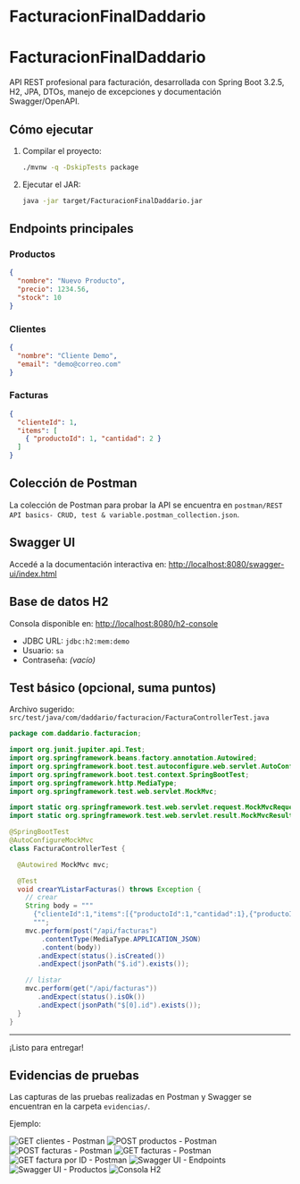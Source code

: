 # FacturacionFinalDaddario

# FacturacionFinalDaddario

API REST profesional para facturación, desarrollada con Spring Boot 3.2.5, H2, JPA, DTOs, manejo de excepciones y documentación Swagger/OpenAPI.

## Cómo ejecutar

1. Compilar el proyecto:
   ```bash
   ./mvnw -q -DskipTests package
   ```
2. Ejecutar el JAR:
   ```bash
   java -jar target/FacturacionFinalDaddario.jar
   ```

## Endpoints principales

### Productos
  ```json
  {
    "nombre": "Nuevo Producto",
    "precio": 1234.56,
    "stock": 10
  }
  ```

### Clientes
  ```json
  {
    "nombre": "Cliente Demo",
    "email": "demo@correo.com"
  }
  ```

### Facturas
  ```json
  {
    "clienteId": 1,
    "items": [
      { "productoId": 1, "cantidad": 2 }
    ]
  }
  ```

## Colección de Postman
La colección de Postman para probar la API se encuentra en `postman/REST API basics- CRUD, test & variable.postman_collection.json`.
## Swagger UI

Accedé a la documentación interactiva en:
[http://localhost:8080/swagger-ui/index.html](http://localhost:8080/swagger-ui/index.html)

## Base de datos H2

Consola disponible en:
[http://localhost:8080/h2-console](http://localhost:8080/h2-console)

- JDBC URL: `jdbc:h2:mem:demo`
- Usuario: `sa`
- Contraseña: *(vacío)*

## Test básico (opcional, suma puntos)

Archivo sugerido: `src/test/java/com/daddario/facturacion/FacturaControllerTest.java`

```java
package com.daddario.facturacion;

import org.junit.jupiter.api.Test;
import org.springframework.beans.factory.annotation.Autowired;
import org.springframework.boot.test.autoconfigure.web.servlet.AutoConfigureMockMvc;
import org.springframework.boot.test.context.SpringBootTest;
import org.springframework.http.MediaType;
import org.springframework.test.web.servlet.MockMvc;

import static org.springframework.test.web.servlet.request.MockMvcRequestBuilders.*;
import static org.springframework.test.web.servlet.result.MockMvcResultMatchers.*;

@SpringBootTest
@AutoConfigureMockMvc
class FacturaControllerTest {

  @Autowired MockMvc mvc;

  @Test
  void crearYListarFacturas() throws Exception {
    // crear
    String body = """
      {"clienteId":1,"items":[{"productoId":1,"cantidad":1},{"productoId":2,"cantidad":2}]}
      """;
    mvc.perform(post("/api/facturas")
        .contentType(MediaType.APPLICATION_JSON)
        .content(body))
       .andExpect(status().isCreated())
       .andExpect(jsonPath("$.id").exists());

    // listar
    mvc.perform(get("/api/facturas"))
       .andExpect(status().isOk())
       .andExpect(jsonPath("$[0].id").exists());
  }
}
```

---

¡Listo para entregar!

## Evidencias de pruebas

Las capturas de las pruebas realizadas en Postman y Swagger se encuentran en la carpeta `evidencias/`.

Ejemplo:

![GET clientes - Postman](evidencias/get_clientes_postman.png)
![POST productos - Postman](evidencias/post_productos_postman.png)
![POST facturas - Postman](evidencias/post_facturas_postman.png)
![GET facturas - Postman](evidencias/get_facturas_postman.png)
![GET factura por ID - Postman](evidencias/get_factura_id_postman.png)
![Swagger UI - Endpoints](evidencias/swagger_endpoints.png)
![Swagger UI - Productos](evidencias/swagger_productos.png)
![Consola H2](evidencias/h2_console.png)
